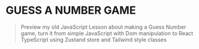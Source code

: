 # GUESS A NUMBER GAME

> Preview my old JavaScript Lesson about making a Guess Number game, turn it from simple JavaScript with Dom manipulation to React TypeScript using Zustand store and Tailwind style classes
